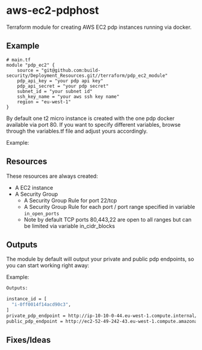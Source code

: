 # aws-ec2-pdphost

Terraform module for creating AWS EC2 pdp instances running via docker.

## Example

```hcl
# main.tf
module "pdp_ec2" {
    source = "git@github.com:build-security/Deployment_Resources.git//terraform/pdp_ec2_module"
    pdp_api_key = "your pdp api key"
    pdp_api_secret = "your pdp secret"
    subnet_id = "your subnet id"
    ssh_key_name = "your aws ssh key name"
    region = "eu-west-1"
}

```

By default one t2 micro instance is  created with the one pdp docker available via port 80.
If you want to specify different variables, browse through the variables.tf file and adjust yours accordingly.

Example:


## Resources

These resources are always created:
- A EC2 instance
- A Security Group
    - A Security Group Rule for port 22/tcp
    - A Security Group Rule for each port / port range specified in variable `in_open_ports`
    - Note by default TCP ports 80,443,22 are open to all ranges but can be limited via variable in_cidr_blocks

## Outputs

The module by default will output your private and public pdp endpoints, so you can start working right away:

Example:

```bash
Outputs:

instance_id = [
  "i-0ff0014f14acd90c3",
]
private_pdp_endpoint = http://ip-10-10-0-44.eu-west-1.compute.internal/v1/data
public_pdp_endpoint = http://ec2-52-49-242-43.eu-west-1.compute.amazonaws.com/v1/data
```

## Fixes/Ideas


